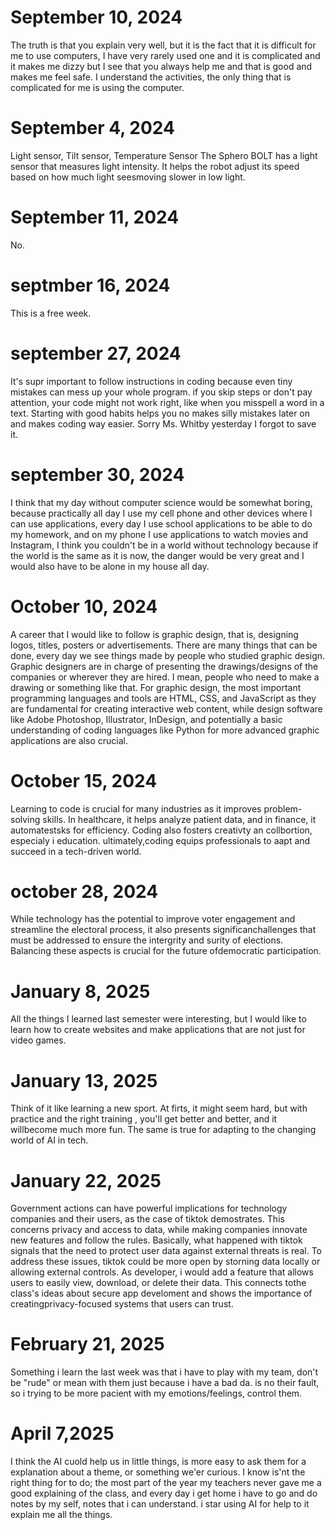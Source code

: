 # September 10, 2024
The truth is that you explain very well, but it is the fact that it is difficult for me to use computers, I have very rarely used one and it is complicated and it makes me dizzy but I see that you always help me and that is good and makes me feel safe. I understand the activities, the only thing that is complicated for me is using the computer.
# September 4, 2024
Light sensor, Tilt sensor, Temperature  Sensor
The Sphero BOLT has a light sensor that measures light intensity. It helps the robot adjust its speed based on how much light seesmoving slower in low light.
# September 11, 2024
No.
# septmber 16, 2024
This is a free week.
# september 27, 2024
It's supr important to follow instructions in coding because even tiny mistakes can mess up your whole program. if you skip steps or don't pay attention, your code might not work right, like when you misspell a word in a text. Starting with good habits helps you no makes silly mistakes later on and makes coding way easier.
Sorry Ms. Whitby yesterday I forgot to save it. 
# september 30, 2024
I think that my day without computer science would be somewhat boring, because practically all day I use my cell phone and other devices where I can use applications, every day I use school applications to be able to do my homework, and on my phone I use applications to watch movies and Instagram, I think you couldn't be in a world without technology because if the world is the same as it is now, the danger would be very great and I would also have to be alone in my house all day.
# October 10, 2024
A career that I would like to follow is graphic design, that is, designing logos, titles, posters or advertisements. There are many things that can be done, every day we see things made by people who studied graphic design.
Graphic designers are in charge of presenting the drawings/designs of the companies or wherever they are hired. I mean, people who need to make a drawing or something like that.
For graphic design, the most important programming languages ​​and tools are HTML, CSS, and JavaScript as they are fundamental for creating interactive web content, while design software like Adobe Photoshop, Illustrator, InDesign, and potentially a basic understanding of coding languages ​​like Python for more advanced graphic applications are also crucial.
# October 15, 2024
Learning to code is crucial for many industries as it improves problem-solving skills. In healthcare, it helps analyze patient data, and in finance, it automatestsks for efficiency. Coding also fosters creativty an collbortion, especialy i education. ultimately,coding equips professionals to aapt and succeed in a tech-driven world.
# october 28, 2024
While technology has the potential to improve voter engagement and streamline the electoral process, it also presents significanchallenges that must be addressed to ensure the intergrity and surity of elections. Balancing these aspects is crucial for the future ofdemocratic participation.
# January 8, 2025
All the things I learned last semester were interesting, but I would like to learn how to create websites and make applications that are not just for video games.
# January 13, 2025
Think of it like learning a new sport. At firts, it might seem hard, but with practice and the right training , you'll get better and better, and it willbecome much more fun. The same is true for adapting to the changing world of AI in tech.
# January 22, 2025
Government actions can have powerful implications for technology companies and their users, as the case of tiktok demostrates. This concerns privacy and access to data, while making companies innovate new features and follow the rules. Basically, what happened with tiktok signals that the need to protect user data against external threats is real. To address these issues, tiktok could be more open by storning data locally or allowing external controls. As  developer, i would add a feature that allows users to easily view, download, or delete their data. This connects tothe class's ideas about secure app develoment and shows the importance of creatingprivacy-focused systems that users can trust.
# February 21, 2025
Something i learn the last week was that i have to play with my team, don't be "rude" or mean with them just because i have a bad da. is no their fault, so i trying to be more pacient with my emotions/feelings, control them.

# April 7,2025
I think the AI cuold help us in little things, is more easy to ask them for a explanation about a theme, or something we'er curious. I know is'nt the right thing for to do; the most part of the year my teachers never gave me a good explaining of the class, and every day i get home i have to go and do notes by my self, notes that i can understand. i star using AI for help to it explain me all the things.
